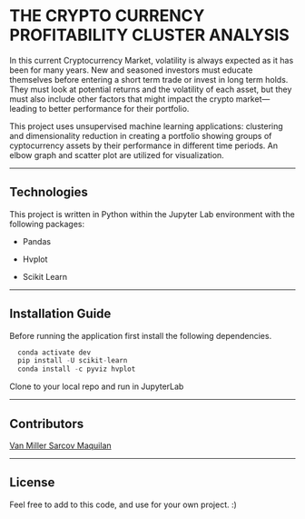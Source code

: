# THE CRYPTO CURRENCY PROFITABILITY CLUSTER ANALYSIS

In this current Cryptocurrency Market, volatility is always expected as it has been for many years. New and seasoned investors must educate themselves before entering a short term trade or invest in long term holds. They must look at potential returns and the volatility of each asset, but they must also include other factors that might impact the crypto market—leading to better performance for their portfolio.

This project uses unsupervised machine learning applications: clustering and dimensionality reduction in creating a portfolio showing groups of cyptocurrency assets by their performance in different time periods. An elbow graph and scatter plot are utilized for visualization.


---

## Technologies

This project is written in Python within the Jupyter Lab environment with the following packages:

* Pandas

* Hvplot

* Scikit Learn



---

## Installation Guide

Before running the application first install the following dependencies.

```python
  conda activate dev 
  pip install -U scikit-learn
  conda install -c pyviz hvplot
```
Clone to your local repo and run in JupyterLab

---

## Contributors

[Van Miller Sarcov Maquilan](https://www.linkedin.com/in/van-miller-sarcov-maquilan-20b472202/) 


---

## License

Feel free to add to this code, and use for your own project. :)

